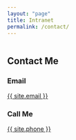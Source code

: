 ```yaml
---
layout: "page"
title: Intranet
permalink: /contact/
---
```


<style>
      .new-paragraph {
            width: 457px;
      }
      @media only screen and (max-width: 475px) {
            .new-paragraph { 
                  width: 370px;
            }
            .remove-margin-top {
                  margin-top: -200px;
            }
      }
</style>

<section class="page-title parallax-section">
   <div class="row-parallax-bg">
      <div class="parallax-wrapper">
         <div class="parallax-bg">
         <img alt="" src="{{site.baseurl}}/assets/images/bg-image-30.jpg">
      </div>
      </div>
      <div class="parallax-overlay">
      </div>
   </div>
   <div class="centrize">
      <div class="v-center">
         <div class="container">
            <div class="title text-center">
               <!--                <h4 class="upper">Do you need support?</h4>-->
               <h1>Contact Me</h1>
            </div>
         </div>
      </div>
   </div>
</section>
<section class="p-0">
   <div class="container-fluid">
      <div class="row row-flex">
         <div class="col-sm-0"></div>
         <div class="col-sm-6">
            <div class="column-inner with-padding grey-bg">
               <div class="icon-box align-center">
                  <i class="hc-mail-open"></i>
                  <div class="ib-content">
                     <h3>Email</h3>
                     <p><a href="mailto:{{ site.email | encode_email }}">{{ site.email }}</a></p>
                  </div>
               </div>
            </div>
         </div>
         <div class="col-sm-6">
            <div class="column-inner with-padding dark-bg">
               <div class="icon-box align-center">
                  <i class="hc-megaphone"></i>
                  <div class="ib-content">
                     <h3>Call Me</h3>
                     <p>
                        <a href="tel:{{ site.phone }}">
                              {{ site.phone }}
                        </a>
                  </p>
                  </div>
               </div>
            </div>
         </div>
      </div>
   </div>
</section>